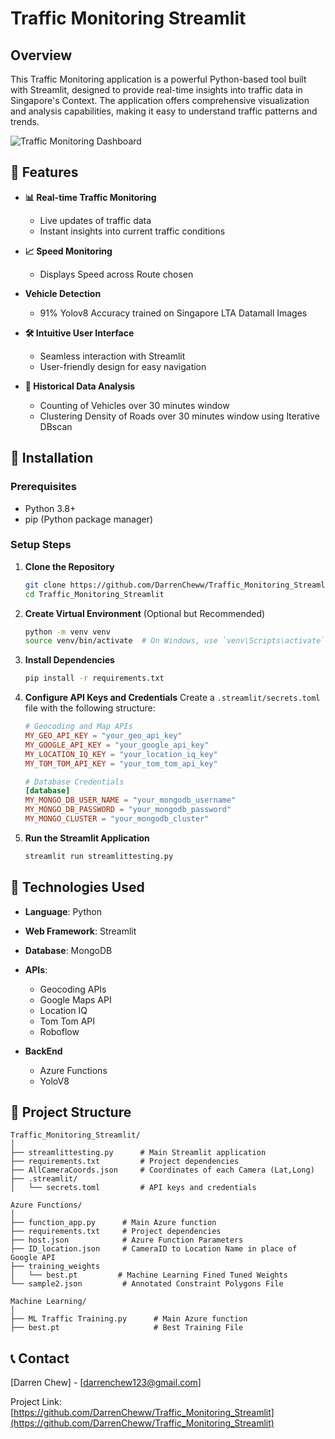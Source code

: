 # Traffic Monitoring Streamlit

## Overview

This Traffic Monitoring application is a powerful Python-based tool built with Streamlit, designed to provide real-time insights into traffic data in Singapore's Context. The application offers comprehensive visualization and analysis capabilities, making it easy to understand traffic patterns and trends.

![Traffic Monitoring Dashboard](path_to_screenshot.png)

## 🌟 Features
- **📊 Real-time Traffic Monitoring**
  - Live updates of traffic data
  - Instant insights into current traffic conditions

- **📈 Speed Monitoring**
  - Displays Speed across Route chosen
    
- **Vehicle Detection**
  - 91% Yolov8 Accuracy trained on Singapore LTA Datamall Images

- **🛠️ Intuitive User Interface**
  - Seamless interaction with Streamlit
  - User-friendly design for easy navigation

- **📅 Historical Data Analysis**
  - Counting of Vehicles over 30 minutes window
  - Clustering Density of Roads over 30 minutes window using Iterative DBscan

## 🚀 Installation

### Prerequisites
- Python 3.8+
- pip (Python package manager)

### Setup Steps

1. **Clone the Repository**
   ```bash
   git clone https://github.com/DarrenCheww/Traffic_Monitoring_Streamlit.git
   cd Traffic_Monitoring_Streamlit
   ```

2. **Create Virtual Environment** (Optional but Recommended)
   ```bash
   python -m venv venv
   source venv/bin/activate  # On Windows, use `venv\Scripts\activate`
   ```

3. **Install Dependencies**
   ```bash
   pip install -r requirements.txt
   ```

4. **Configure API Keys and Credentials**
   Create a `.streamlit/secrets.toml` file with the following structure:
   ```toml
   # Geocoding and Map APIs
   MY_GEO_API_KEY = "your_geo_api_key"
   MY_GOOGLE_API_KEY = "your_google_api_key"
   MY_LOCATION_IQ_KEY = "your_location_iq_key"
   MY_TOM_TOM_API_KEY = "your_tom_tom_api_key"

   # Database Credentials
   [database]
   MY_MONGO_DB_USER_NAME = "your_mongodb_username"
   MY_MONGO_DB_PASSWORD = "your_mongodb_password"
   MY_MONGO_CLUSTER = "your_mongodb_cluster"
   ```

5. **Run the Streamlit Application**
   ```bash
   streamlit run streamlittesting.py
   ```

## 🔧 Technologies Used

- **Language**: Python
- **Web Framework**: Streamlit
- **Database**: MongoDB
- **APIs**: 
  - Geocoding APIs
  - Google Maps API
  - Location IQ
  - Tom Tom API
  - Roboflow

- **BackEnd**
  - Azure Functions
  - YoloV8
    

## 📂 Project Structure

```
Traffic_Monitoring_Streamlit/
│
├── streamlittesting.py      # Main Streamlit application
├── requirements.txt         # Project dependencies
├── AllCameraCoords.json     # Coordinates of each Camera (Lat,Long)
├── .streamlit/
│   └── secrets.toml         # API keys and credentials
```

```
Azure Functions/
│
├── function_app.py      # Main Azure function
├── requirements.txt     # Project dependencies
├── host.json            # Azure Function Parameters
├── ID_location.json     # CameraID to Location Name in place of Google API
├── training_weights    
│   └── best.pt         # Machine Learning Fined Tuned Weights
└── sample2.json         # Annotated Constraint Polygons File
```

```
Machine Learning/
│
├── ML Traffic Training.py      # Main Azure function
├── best.pt                     # Best Training File
```


## 📞 Contact

[Darren Chew] - [darrenchew123@gmail.com]

Project Link: [https://github.com/DarrenCheww/Traffic_Monitoring_Streamlit](https://github.com/DarrenCheww/Traffic_Monitoring_Streamlit)
